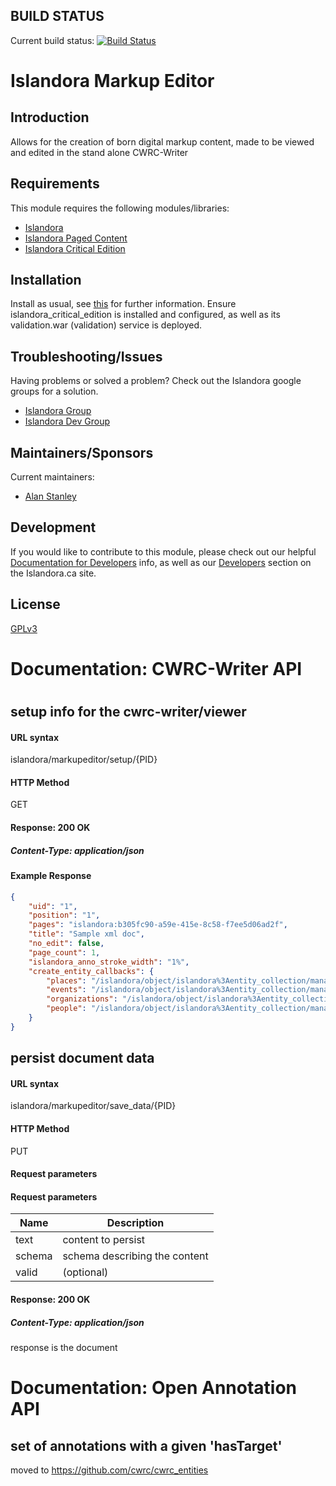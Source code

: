 BUILD STATUS
------------
Current build status:
[![Build Status](https://travis-ci.org/discoverygarden/islandora_markup_editor.png?branch=7.x)](https://travis-ci.org/discoverygarden/islandora_markup_editor)

Islandora Markup Editor
===================================

## Introduction

Allows for the creation of born digital markup content, made to be viewed and edited in the stand alone CWRC-Writer

## Requirements

This module requires the following modules/libraries:

* [Islandora](https://github.com/islandora/islandora)
* [Islandora Paged Content](https://github.com/Islandora/islandora_paged_content)
* [Islandora Critical Edition](https://github.com/discoverygarden/islandora_critical_edition)

## Installation

Install as usual, see [this](https://drupal.org/documentation/install/modules-themes/modules-7) for further information.
Ensure islandora_critical_edition is installed and configured, as well as its validation.war (validation) service is deployed.

## Troubleshooting/Issues

Having problems or solved a problem? Check out the Islandora google groups for a solution.

* [Islandora Group](https://groups.google.com/forum/?hl=en&fromgroups#!forum/islandora)
* [Islandora Dev Group](https://groups.google.com/forum/?hl=en&fromgroups#!forum/islandora-dev)

## Maintainers/Sponsors
Current maintainers:

* [Alan Stanley](https://github.com/ajstanley)

## Development

If you would like to contribute to this module, please check out our helpful [Documentation for Developers](https://github.com/Islandora/islandora/wiki#wiki-documentation-for-developers) info, as well as our [Developers](http://islandora.ca/developers) section on the Islandora.ca site.

## License

[GPLv3](http://www.gnu.org/licenses/gpl-3.0.txt)





# Documentation: CWRC-Writer API
#


## setup info for the cwrc-writer/viewer

#### URL syntax
islandora/markupeditor/setup/{PID}

#### HTTP Method
GET


#### Response: 200 OK
##### Content-Type: application/json

#### Example Response
```JSON
{
    "uid": "1",
    "position": "1",
    "pages": "islandora:b305fc90-a59e-415e-8c58-f7ee5d06ad2f",
    "title": "Sample xml doc",
    "no_edit": false,
    "page_count": 1,
    "islandora_anno_stroke_width": "1%",
    "create_entity_callbacks": {
        "places": "/islandora/object/islandora%3Aentity_collection/manage/overview/ingest",
        "events": "/islandora/object/islandora%3Aentity_collection/manage/overview/ingest",
        "organizations": "/islandora/object/islandora%3Aentity_collection/manage/overview/ingest",
        "people": "/islandora/object/islandora%3Aentity_collection/manage/overview/ingest"
    }
}
```



## persist document data

#### URL syntax
islandora/markupeditor/save_data/{PID}

#### HTTP Method
PUT

#### Request parameters
#### Request parameters
| Name          | Description                                                  |
| ------------- | ------------------------------------------------------------ |
| text          | content to persist
| schema        | schema describing the content
| valid         | (optional)

#### Response: 200 OK
##### Content-Type: application/json

response is the document



# Documentation: Open Annotation API


## set of annotations with a given 'hasTarget'

moved to https://github.com/cwrc/cwrc_entities
